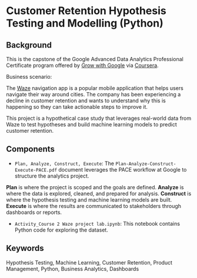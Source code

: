 # Customer Retention Hypothesis Testing and Modelling (Python)

## Background

This is the capstone of the Google Advanced Data Analytics Professional Certificate program offered by [Grow with Google](https://grow.google/certificates/advanced-data-analytics/) via [Coursera](https://www.coursera.org/google-certificates/advanced-data-analytics-certificate?utm_source=google&utm_medium=institutions&utm_campaign=sou--direct__med--none-direct__cam--gwgsite__con--null__ter--null&gwg_campaign_id=undefined&gwg_exp=null).

Business scenario:

The [Waze](https://www.waze.com/) navigation app is a popular mobile application that helps users navigate their way around cities. The company has been experiencing a decline in customer retention and wants to understand why this is happening so they can take actionable steps to improve it.

This project is a hypothetical case study that leverages real-world data from Waze to test hypotheses and build machine learning models to predict customer retention.

## Components

-  `Plan, Analyze, Construct, Execute`: The `Plan-Analyze-Construct-Execute-PACE.pdf` document leverages the PACE workflow at Google to structure the analytics project. 

**Plan** is where the project is scoped and the goals are defined. **Analyze** is where the data is explored, cleaned, and prepared for analysis. **Construct** is where the hypothesis testing and machine learning models are built. **Execute** is where the results are communicated to stakeholders through dashboards or reports. 

- `Activity_Course 2 Waze project lab.ipynb`: This notebook contains Python code for exploring the dataset.

## Keywords

Hypothesis Testing, Machine Learning, Customer Retention, Product Management, Python, Business Analytics, Dashboards
